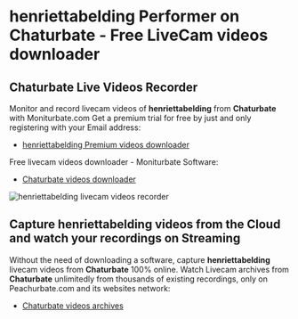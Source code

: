 # henriettabelding Performer on Chaturbate - Free LiveCam videos downloader

## Chaturbate Live Videos Recorder

Monitor and record livecam videos of **henriettabelding** from **Chaturbate** with Moniturbate.com
Get a premium trial for free by just and only registering with your Email address:
* [henriettabelding Premium videos downloader](https://moniturbate.com/request-demo-licence-key.html)

Free livecam videos downloader - Moniturbate Software:
* [Chaturbate videos downloader](https://moniturbate.com/moniturbate-download-software.html)

![henriettabelding livecam videos recorder](https://peachurnet.com/templates/moniturbate-software.png)


## Capture henriettabelding videos from the Cloud and watch your recordings on Streaming

Without the need of downloading a software, capture **henriettabelding** livecam videos from **Chaturbate** 100% online.
Watch Livecam archives from **Chaturbate** unlimitedly from thousands of existing recordings, only on Peachurbate.com and its websites network:
* [Chaturbate videos archives](https://peachurnet.com/)